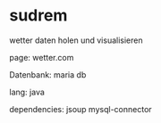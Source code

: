 # sudrem

wetter daten holen und visualisieren

page: wetter.com

Datenbank: maria db

lang: java

dependencies: 
	jsoup
	mysql-connector




